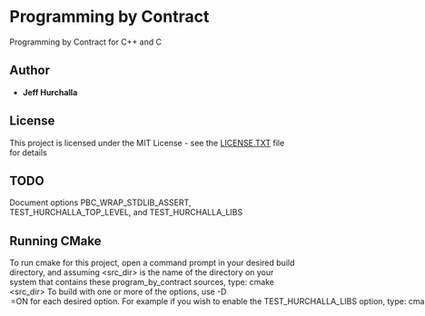 # Programming by Contract
Programming by Contract for C++ and C

## Author

* **Jeff Hurchalla**

## License

This project is licensed under the MIT License - see the
[LICENSE.TXT](LICENSE.TXT) file for details

## TODO

Document options PBC_WRAP_STDLIB_ASSERT, TEST_HURCHALLA_TOP_LEVEL, and
TEST_HURCHALLA_LIBS

## Running CMake

To run cmake for this project, open a command prompt in your desired build
directory, and assuming <src_dir> is the name of the directory on your system
that contains these program_by_contract sources, type:
   cmake <src_dir>
To build with one or more of the options, use -D<option>=ON for each desired
option. For example if you wish to enable the TEST_HURCHALLA_LIBS option, type:
   cmake -DTEST_HURCHALLA_LIBS=ON <src_dir>
